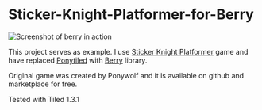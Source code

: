 # Sticker-Knight-Platformer-for-Berry

![Screenshot of berry in action](https://i.imgur.com/DbHD6EL.png)

This project serves as example. I use [Sticker Knight Platformer](https://github.com/coronalabs/Sticker-Knight-Platformer) game and have replaced [Ponytiled](https://github.com/ponywolf/ponytiled) with [Berry](https://github.com/ldurniat/Berry) library. 

Original game was created by Ponywolf and it is available on github and marketplace for free.

Tested with Tiled 1.3.1
